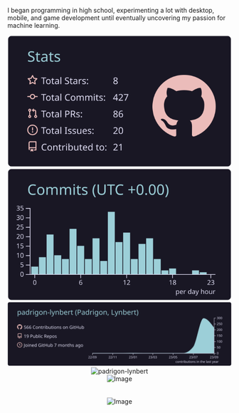 I began programming in high school, experimenting a lot with desktop, mobile, and game development until eventually uncovering my passion for machine learning.



<p align="center">
  <img src="profile-summary-card-output/rose_pine/3-stats.svg" alt="Image">
  <img src="profile-summary-card-output/rose_pine/4-productive-time.svg" alt="Image">
  <img src="https://github.com/padrigon-lynbert/padrigon-lynbert/blob/master/profile-summary-card-output/rose_pine/0-profile-details.svg" alt="Image">

  <img src="https://github-readme-streak-stats.herokuapp.com/?user=padrigon-lynbert&" alt="padrigon-lynbert" alt="Image">
  <br>
  <img src="https://github-readme-stats.vercel.app/api/top-langs?username=padrigon-lynbert&show_icons=true&locale=en&layout=compact" alt="Image">
<br><br><br>
  <img src="https://github-profile-trophy.vercel.app/?username=padrigon-lynbert&theme=radical&no-frame=true&no-bg=true&column=8" alt="Image">

</p>




<!--  active
![](profile-summary-card-output/rose_pine/3-stats.svg)
![](profile-summary-card-output/rose_pine/4-productive-time.svg) 


![](https://github.com/padrigon-lynbert/padrigon-lynbert/blob/master/profile-summary-card-output/rose_pine/0-profile-details.svg)


![](https://github-profile-trophy.vercel.app/?username=padrigon-lynbert&theme=radical&no-frame=true&no-bg=true&column=8)

<p><img align="center" src="https://github-readme-streak-stats.herokuapp.com/?user=padrigon-lynbert&" alt="padrigon-lynbert" /></p> <br>
<p><img align="left" src="https://github-readme-stats.vercel.app/api/top-langs?username=padrigon-lynbert&show_icons=true&locale=en&layout=compact" alt="padrigon-lynbert" /></p>


-->

<!--  inactive
![](profile-summary-card-output/rose_pine/1-repos-per-language.svg)
![](profile-summary-card-output/rose_pine/2-most-commit-language.svg)

align="left"> <a href="https://github.com/ryo-ma/github-profile-trophy"><img src="https://github-profile-trophy.vercel.app/?username=padrigon-lynbert" alt="padrigon-lynbert" /></a> </p>
  - throphy
  
<p>&nbsp;<img align="center" src="https://github-readme-stats.vercel.app/api?username=padrigon-lynbert&show_icons=true&locale=en" alt="padrigon-lynbert" /></p>
  -stats

-->
